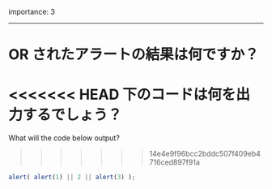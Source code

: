 importance: 3

---

# OR されたアラートの結果は何ですか？

<<<<<<< HEAD
下のコードは何を出力するでしょう？
=======
What will the code below output?
>>>>>>> 14e4e9f96bcc2bddc507f409eb4716ced897f91a

```js
alert( alert(1) || 2 || alert(3) );
```
